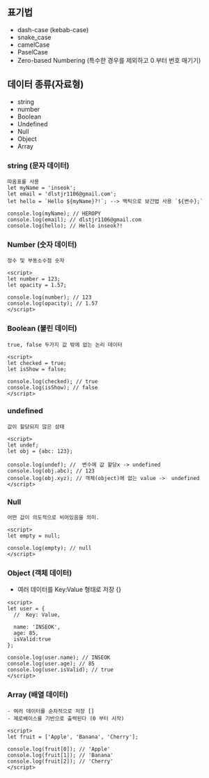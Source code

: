 ## 표기법
- dash-case (kebab-case)
- snake_case
- camelCase
- PaselCase
- Zero-based Numbering (특수한 경우를 제외하고 0 부터 번호 매기기)

## 데이터 종류(자료형)
- string
- number
- Boolean
- Undefined
- Null
- Object
- Array

### string (문자 데이터)
```
따옴표를 사용
let myName = 'inseok';
let email = 'dlstjr1106@gmail.com';
let hello = `Hello ${myName}?!`; --> 백틱으로 보간법 사용 `${변수};`

console.log(myName); // HEROPY
console.log(email); // dlstjr1106@gmail.com
console.log(hello); // Hello inseok?!
```
### Number (숫자 데이터)
```
정수 및 부동소수점 숫자

<script>
let number = 123;
let opacity = 1.57;

console.log(number); // 123
console.log(opacity); // 1.57 
</script>
```
### Boolean (불린 데이터)
```
true, false 두가지 값 밖에 없는 논리 데이터

<script>
let checked = true;
let isShow = false;

console.log(checked); // true
console.log(isShow); // false 
</script>
```
### undefined
```
값이 할당되지 않은 상태

<script>
let undef;
let obj = {abc: 123};

console.log(undef); //  변수에 값 할당x -> undefined 
console.log(obj.abc); // 123
console.log(obj.xyz); // 객체(object)에 없는 value ->  undefined
</script>
```
### Null
```
어떤 값이 의도적으로 비어있음을 의미.

<script>
let empty = null;

console.log(empty); // null
</script>
```

### Object (객체 데이터)
- 여러 데이터를 Key:Value 형태로 저장 {}
```
<script>
let user = {
  //  Key: Value,
  
  name: 'INSEOK',
  age: 85,
  isValid:true
};

console.log(user.name); // INSEOK
console.log(user.age); // 85
console.log(user.isValid); // true
</script>
```

### Array (배열 데이터)
```
- 여러 데이터를 순차적으로 저장 []
- 제로베이스를 기반으로 출력된다 (0 부터 시작)

<script>
let fruit = ['Apple', 'Banana', 'Cherry'];

console.log(fruit[0]); // 'Apple'
console.log(fruit[1]); // 'Banana'
console.log(fruit[2]); // 'Cherry'
</script>
```
